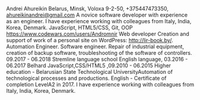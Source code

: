 Andrei Ahureikin
Belarus, Minsk, Voloxa 9-2-50, +375447473350, ahureikinandrei@gmail.com
A novice software developer with experience as an engineer. I have experience working with colleagues from Italy, India, Korea, Denmark.
JavaScript, HTML5/CSS, Git, OOP
https://www.codewars.com/users/Andromnir
Web developer Creation and support of work of a personal site on WordPress: http://lir-book.by/. Automation Engineer. Software engineer. Repair of industrial equipment, creation of backup software, troubleshooting of the software of controllers.
09.2017 - 06.2018 Stremline language school English language, 03.2016 - 06.2017 Belhard JavaScript,CSS/HTML5 ,09.2010 - 06.2015 Higher education - Belarusian State Technological UniversityAutomation of technological processes and productions.
English -
Certificate of completion LevelA2 in 2017. I have experience working with colleagues from Italy, India, Korea, Denmark.
